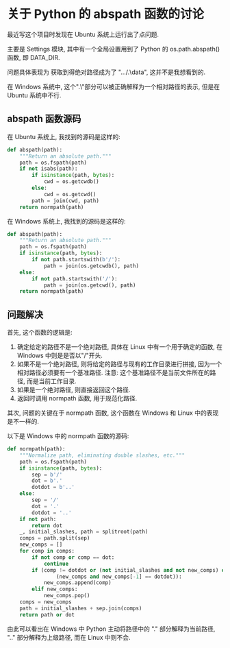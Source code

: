 # 关于 Python 的 abspath 函数的讨论

最近写这个项目时发现在 Ubuntu 系统上运行出了点问题.

主要是 Settings 模块, 其中有一个全局设置用到了 Python 的 os.path.abspath() 函数, 即 DATA_DIR.

问题具体表现为 获取到得绝对路径成为了 ".../.\data", 这并不是我想看到的.

在 Windows 系统中, 这个".\\"部分可以被正确解释为一个相对路径的表示, 但是在 Ubuntu 系统中不行.

## abspath 函数源码
在 Ubuntu 系统上, 我找到的源码是这样的:
```python
def abspath(path):
    """Return an absolute path."""
    path = os.fspath(path)
    if not isabs(path):
        if isinstance(path, bytes):
            cwd = os.getcwdb()
        else:
            cwd = os.getcwd()
        path = join(cwd, path)
    return normpath(path)
```

在 Windows 系统上, 我找到的源码是这样的:
```python
def abspath(path):
    """Return an absolute path."""
    path = os.fspath(path)
    if isinstance(path, bytes):
        if not path.startswith(b'/'):
            path = join(os.getcwdb(), path)
    else:
        if not path.startswith('/'):
            path = join(os.getcwd(), path)
    return normpath(path)
```

## 问题解决
首先, 这个函数的逻辑是: 
1. 确定给定的路径不是一个绝对路径, 具体在 Linux 中有一个用于确定的函数, 在 Windows 中则是是否以"/"开头.
2. 如果不是一个绝对路径, 则将给定的路径与现有的工作目录进行拼接, 因为一个相对路径必须要有一个基准路径. 注意: 这个基准路径不是当前文件所在的路径, 而是当前工作目录.
3. 如果是一个绝对路径, 则直接返回这个路径.
4. 返回时调用 normpath 函数, 用于规范化路径.

其次, 问题的关键在于 normpath 函数, 这个函数在 Windows 和 Linux 中的表现是不一样的.

以下是 Windows 中的 normpath 函数的源码:
```python
def normpath(path):
	"""Normalize path, eliminating double slashes, etc."""
	path = os.fspath(path)
	if isinstance(path, bytes):
		sep = b'/'
		dot = b'.'
		dotdot = b'..'
	else:
		sep = '/'
		dot = '.'
		dotdot = '..'
	if not path:
		return dot
	_, initial_slashes, path = splitroot(path)
	comps = path.split(sep)
	new_comps = []
	for comp in comps:
		if not comp or comp == dot:
			continue
		if (comp != dotdot or (not initial_slashes and not new_comps) or
				(new_comps and new_comps[-1] == dotdot)):
			new_comps.append(comp)
		elif new_comps:
			new_comps.pop()
	comps = new_comps
	path = initial_slashes + sep.join(comps)
	return path or dot
```
由此可以看出在 Windows 中 Python 主动将路径中的 "." 部分解释为当前路径, ".." 部分解释为上级路径, 而在 Linux 中则不会.